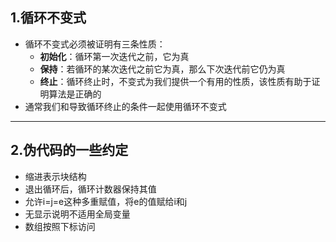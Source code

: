 ## 1.循环不变式
- 循环不变式必须被证明有三条性质：
	- **初始化**：循环第一次迭代之前，它为真
	- **保持**：若循环的某次迭代之前它为真，那么下次迭代前它仍为真
	- **终止**：循环终止时，不变式为我们提供一个有用的性质，该性质有助于证明算法是正确的
- 通常我们和导致循环终止的条件一起使用循环不变式
--------------------------------
## 2.伪代码的一些约定
- 缩进表示块结构
- 退出循环后，循环计数器保持其值
- 允许i=j=e这种多重赋值，将e的值赋给i和j
- 无显示说明不适用全局变量
- 数组按照下标访问
